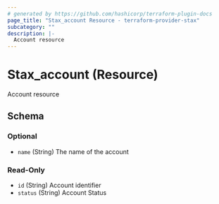 ```yaml
---
# generated by https://github.com/hashicorp/terraform-plugin-docs
page_title: "Stax_account Resource - terraform-provider-stax"
subcategory: ""
description: |-
  Account resource
---
```


# Stax_account (Resource)

Account resource



<!-- schema generated by tfplugindocs -->
## Schema

### Optional

- `name` (String) The name of the account

### Read-Only

- `id` (String) Account identifier
- `status` (String) Account Status


